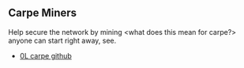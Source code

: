 ## Carpe Miners

Help secure the network by mining <what does this mean for carpe?>
anyone can start right away, see.

* [0L carpe github](https://github.com/OLSF/carpe)
